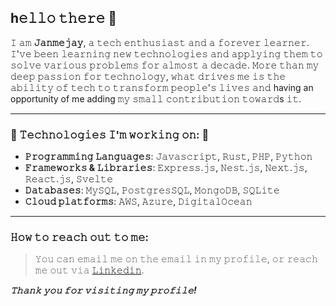 ## h𝚎𝚕𝚕𝚘 𝚝𝚑𝚎𝚛𝚎 👋

𝙸 𝚊𝚖 **𝙹𝚊𝚗𝚖𝚎𝚓𝚊𝚢**, 𝚊 𝚝𝚎𝚌𝚑 𝚎𝚗𝚝𝚑𝚞𝚜𝚒𝚊𝚜𝚝 𝚊𝚗𝚍 𝚊 𝚏𝚘𝚛𝚎𝚟𝚎𝚛 𝚕𝚎𝚊𝚛𝚗𝚎𝚛. 𝙸'𝚟𝚎 𝚋𝚎𝚎𝚗 𝚕𝚎𝚊𝚛𝚗𝚒𝚗𝚐 𝚗𝚎𝚠 𝚝𝚎𝚌𝚑𝚗𝚘𝚕𝚘𝚐𝚒𝚎𝚜 𝚊𝚗𝚍 𝚊𝚙𝚙𝚕𝚢𝚒𝚗𝚐 𝚝𝚑𝚎𝚖 𝚝𝚘 𝚜𝚘𝚕𝚟𝚎 𝚟𝚊𝚛𝚒𝚘𝚞𝚜 𝚙𝚛𝚘𝚋𝚕𝚎𝚖𝚜 𝚏𝚘𝚛 𝚊𝚕𝚖𝚘𝚜𝚝 𝚊 𝚍𝚎𝚌𝚊𝚍𝚎. 𝙼𝚘𝚛𝚎 𝚝𝚑𝚊𝚗 𝚖𝚢 𝚍𝚎𝚎𝚙 𝚙𝚊𝚜𝚜𝚒𝚘𝚗 𝚏𝚘𝚛 𝚝𝚎𝚌𝚑𝚗𝚘𝚕𝚘𝚐𝚢, 𝚠𝚑𝚊𝚝 𝚍𝚛𝚒𝚟𝚎𝚜 𝚖𝚎 𝚒𝚜 𝚝𝚑𝚎 𝚊𝚋𝚒𝚕𝚒𝚝𝚢 𝚘𝚏 𝚝𝚎𝚌𝚑 𝚝𝚘 𝚝𝚛𝚊𝚗𝚜𝚏𝚘𝚛𝚖 𝚙𝚎𝚘𝚙𝚕𝚎'𝚜 𝚕𝚒𝚟𝚎𝚜 𝚊𝚗𝚍 having an opportunity of me adding 𝚖𝚢 𝚜𝚖𝚊𝚕𝚕 𝚌𝚘𝚗𝚝𝚛𝚒𝚋𝚞𝚝𝚒𝚘𝚗 𝚝𝚘𝚠𝚊𝚛𝚍s 𝚒𝚝.

----
### 🚀 𝚃𝚎𝚌𝚑𝚗𝚘𝚕𝚘𝚐𝚒𝚎𝚜 𝙸'𝚖 𝚠𝚘𝚛𝚔𝚒𝚗𝚐 𝚘𝚗: 🚀
- **𝙿𝚛𝚘𝚐𝚛𝚊𝚖𝚖𝚒𝚗𝚐 𝙻𝚊𝚗𝚐𝚞𝚊𝚐𝚎𝚜**: 𝙹𝚊𝚟𝚊𝚜𝚌𝚛𝚒𝚙𝚝, 𝚁𝚞𝚜𝚝, 𝙿𝙷𝙿, 𝙿𝚢𝚝𝚑𝚘𝚗
- **𝙵𝚛𝚊𝚖𝚎𝚠𝚘𝚛𝚔𝚜 & 𝙻𝚒𝚋𝚛𝚊𝚛𝚒𝚎𝚜**: 𝙴𝚡𝚙𝚛𝚎𝚜𝚜.𝚓𝚜, 𝙽𝚎𝚜𝚝.𝚓𝚜, 𝙽𝚎𝚡𝚝.𝚓𝚜, 𝚁𝚎𝚊𝚌𝚝.𝚓𝚜, 𝚂𝚟𝚎𝚕𝚝𝚎
- **𝙳𝚊𝚝𝚊𝚋𝚊𝚜𝚎𝚜**: 𝙼𝚢𝚂𝚀𝙻, 𝙿𝚘𝚜𝚝𝚐𝚛𝚎𝚜𝚂𝚀𝙻, 𝙼𝚘𝚗𝚐𝚘𝙳𝙱, 𝚂𝚀𝙻𝚒𝚝𝚎
- **𝙲𝚕𝚘𝚞𝚍 𝚙𝚕𝚊𝚝𝚏𝚘𝚛𝚖𝚜**: 𝙰𝚆𝚂, 𝙰𝚣𝚞𝚛𝚎, 𝙳𝚒𝚐𝚒𝚝𝚊𝚕𝙾𝚌𝚎𝚊𝚗

---
### 𝙷𝚘𝚠 𝚝𝚘 𝚛𝚎𝚊𝚌𝚑 𝚘𝚞𝚝 𝚝𝚘 𝚖𝚎:
> 𝚈𝚘𝚞 𝚌𝚊𝚗 𝚎𝚖𝚊𝚒𝚕 𝚖𝚎 𝚘𝚗 𝚝𝚑𝚎 𝚎𝚖𝚊𝚒𝚕 𝚒𝚗 𝚖𝚢 𝚙𝚛𝚘𝚏𝚒𝚕𝚎, 𝚘𝚛 𝚛𝚎𝚊𝚌𝚑 𝚖𝚎 𝚘𝚞𝚝 𝚟𝚒𝚊 [𝙻𝚒𝚗𝚔𝚎𝚍𝚒𝚗](https://www.linkedin.com/in/janmejay-singh-913303120/). 

***𝚃𝚑𝚊𝚗𝚔 𝚢𝚘𝚞 𝚏𝚘𝚛 𝚟𝚒𝚜𝚒𝚝𝚒𝚗𝚐 𝚖𝚢 𝚙𝚛𝚘𝚏𝚒𝚕𝚎!*** 
<!--
**jj-theInvincible/jj-theInvincible** is a ✨ _special_ ✨ repository because its `README.md` (this file) appears on your GitHub profile.

Here are some ideas to get you started:

- 🔭 I’m currently working on ...
- 🌱 I’m currently learning ...
- 👯 I’m looking to collaborate on ...
- 🤔 I’m looking for help with ...
- 💬 Ask me about ...
- 📫 How to reach me: ...
- 😄 Pronouns: ...
- ⚡ Fun fact: ...
-->
